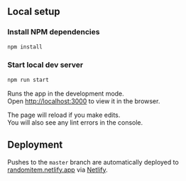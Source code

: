 ## Local setup

### Install NPM dependencies

```bash
npm install
```

### Start local dev server

```bash
npm run start
```

Runs the app in the development mode.\
Open [http://localhost:3000](http://localhost:3000) to view it in the browser.

The page will reload if you make edits.\
You will also see any lint errors in the console.

## Deployment

Pushes to the `master` branch are automatically deployed to
[randomitem.netlify.app](https://randomitem.netlify.app) via 
[Netlify](https://www.netlify.com).
